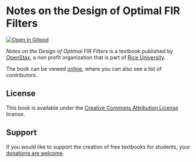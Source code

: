# Notes on the Design of Optimal FIR Filters

[![Open in Gitpod](https://gitpod.io/button/open-in-gitpod.svg)](https://gitpod.io/from-referrer/)

_Notes on the Design of Optimal FIR Filters_ is a textbook published by [OpenStax](https://openstax.org/), a non profit organization that is part of [Rice University](https://www.rice.edu/).

The book can be viewed [online](https://github.com/cnx-user-books/cnxbook-notes-on-the-design-of-optimal-fir-filters/releases/latest), where you can also see a list of contributors.

## License
This book is available under the [Creative Commons Attribution License](./LICENSE) license.

## Support
If you would like to support the creation of free textbooks for students, your [donations are welcome](https://riceconnect.rice.edu/donation/support-openstax-banner).
